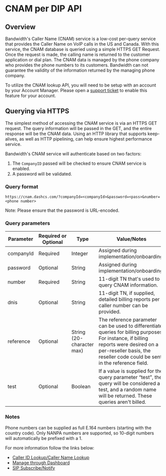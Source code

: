 # CNAM per DIP API

## Overview
Bandwidth's Caller Name (CNAM) service is a low-cost per-query service that provides the Caller Name on VoIP calls in the US and Canada.
With this service, the CNAM database is queried using a simple HTTPS GET Request.
Once the request is made, the calling name is returned to the customer application or dial plan.
The CNAM data is managed by the phone company who provides the phone numbers to its customers.
Bandwidth can not guarantee the validity of the information returned by the managing phone company.

To utilize the CNAM lookup API, you will need to be setup with an account by your Account Manager.
Please open a [support ticket](https://support.bandwidth.com/hc/en-us/requests/new) to enable this feature for your account.

## Querying via HTTPS
The simplest method of accessing the CNAM service is via an HTTPS GET request.
The query information will be passed in the GET, and the entire response will be the CNAM data.
Using an HTTP library that supports keep-alives, as well as HTTP pipelining, can help ensure highest performance service.

Bandwidth's CNAM service will authenticate based on two factors:
   1. The `CompanyID` passed will be checked to ensure CNAM service is enabled.
   1. A password will be validated.

### Query format
`https://cnam.dashcs.com/?companyId=<companyId>&password=<pass>&number=<phone number>`

Note: Please ensure that the password is URL-encoded.

### Query parameters 
| Parameter | Required or Optional | Type                      | Value/Notes |
|-----------|----------------------|---------------------------|-------------|
| companyId | Required             | Integer                   | Assigned during implementation/onboarding. |
| password  | Optional             | String                    | Assigned during implementation/onboarding. |
| number    | Required             | String                    | 11-digit TN that's used to query CNAM information. |
| dnis      | Optional             | String                    | 11-digit TN, if supplied, detailed billing reports per caller number can be provided. |
| reference | Optional             | String (20-character max) | The reference parameter can be used to differentiate queries for billing purposes. For instance, if billing reports were desired on a per-reseller basis, the reseller code could be sent in the reference field. |
| test      | Optional             | Boolean                   | If a value is supplied for the query parameter “test”, the query will be considered a test, and a random name will be returned. These queries aren't billed. |

### Notes
Phone numbers can be supplied as full E.164 numbers (starting with the country code).
Only NANPA numbers are supported, so 10-digit numbers will automatically be prefixed with a 1.

For more information follow the links below:
* [Caller ID Lookup/Caller Name Lookup](https://www.bandwidth.com/glossary/caller-id-lookup/)
* [Manage through Dashboard](https://support.bandwidth.com/hc/en-us/articles/360025716114-How-to-Identify-and-Manage-Telephone-Numbers-Enabled-with-CNAM-)
* [SIP Subscribe/Notify](https://support.bandwidth.com/hc/en-us/articles/360001519453-CNAM-Subscribe-Notify)
